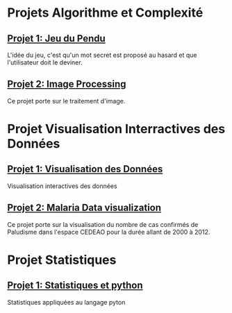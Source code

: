 # Projets Algorithme et Complexité

  ## [Projet 1: Jeu du Pendu](https://github.com/AYLY92/Algorithmique-et-Complexite/tree/master/Semestre1/Projet-Hangman-master)
  L'idée du jeu, c'est qu'un mot secret est proposé au hasard et que l'utilisateur doit le deviner.
  ##  [Projet 2: Image Processing](https://github.com/AYLY92/Algorithmique-et-Complexite/tree/master/Semestre1/Projet%20Image%20Processing)
  Ce projet porte sur le traitement d'image.

# Projet Visualisation Interractives des Données

  ## [Projet 1: Visualisation des Données](https://github.com/AYLY92/Projet1-de-Visualisation-des-Donnees)
  Visualisation interactives des données
  ## [Projet 2: Malaria Data visualization]( https://groupdataviz.github.io/Malaria_dataviz/)
  Ce projet porte sur la visualisation du nombre de cas confirmés de Paludisme dans l'espace CEDEAO pour la durée allant de 2000 à 2012.
  
# Projet Statistiques

  ## [Projet 1: Statistiques et python](https://github.com/AYLY92/Statistiques)
  Statistiques appliquées au langage pyton
